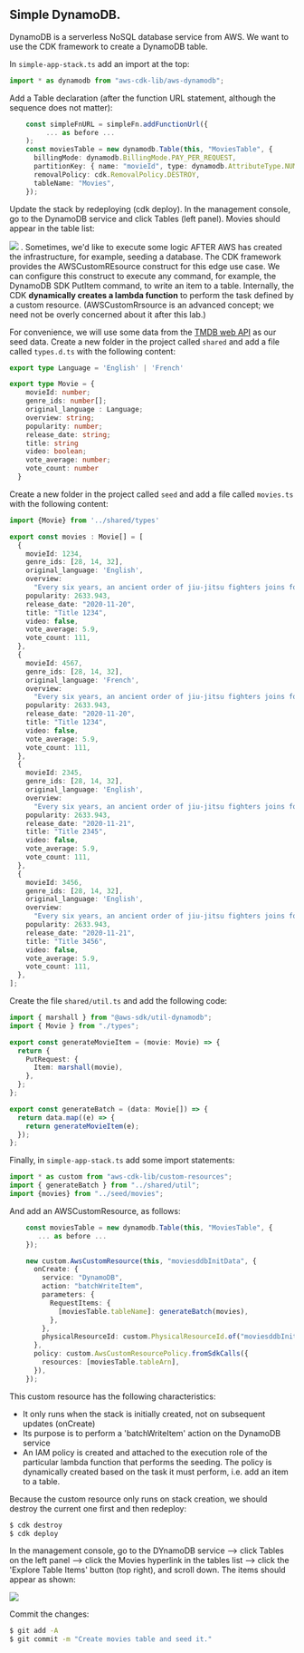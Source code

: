 ## Simple DynamoDB.

DynamoDB is a serverless NoSQL database service from AWS. We want to use the CDK framework to create a DynamoDB table. 

In `simple-app-stack.ts` add an import at the top:
~~~ts
import * as dynamodb from "aws-cdk-lib/aws-dynamodb";
~~~
Add a Table declaration (after the function URL statement, although the sequence does not matter):
~~~ts
    const simpleFnURL = simpleFn.addFunctionUrl({
         ... as before ...
    );
    const moviesTable = new dynamodb.Table(this, "MoviesTable", {
      billingMode: dynamodb.BillingMode.PAY_PER_REQUEST,
      partitionKey: { name: "movieId", type: dynamodb.AttributeType.NUMBER },
      removalPolicy: cdk.RemovalPolicy.DESTROY,
      tableName: "Movies",
    });
~~~
Update the stack by redeploying (cdk deploy). In the management console, go to the DynamoDB service and click Tables (left panel). Movies should appear in the table list:

![][dynamodb]
.
Sometimes, we'd like to execute some logic AFTER AWS has created the infrastructure, for example, seeding a database. The CDK framework provides the AWSCustomREsource construct for this edge use case. We can configure this construct to execute any command, for example, the DynamoDB SDK PutItem command, to write an item to a table. Internally, the CDK __dynamically creates a lambda function__ to perform the task defined by a custom resource. (AWSCustomRrsource is an advanced concept; we need not be overly concerned about it after this lab.) 

For convenience, we will use some data from the [TMDB web API][tmdb] as our seed data. Create a new folder in the project called `shared`  and add a file called `types.d.ts` with the following content:
~~~ts
export type Language = 'English' | 'French'

export type Movie = {
    movieId: number;
    genre_ids: number[];
    original_language : Language;
    overview: string;
    popularity: number;
    release_date: string;
    title: string
    video: boolean;
    vote_average: number;
    vote_count: number
  }
~~~
Create a new folder in the project called `seed`  and add a file called `movies.ts` with the following content:
~~~ts
import {Movie} from '../shared/types'

export const movies : Movie[] = [
  {
    movieId: 1234,
    genre_ids: [28, 14, 32],
    original_language: 'English',
    overview:
      "Every six years, an ancient order of jiu-jitsu fighters joins forces to battle a vicious race of alien invaders. But when a celebrated war hero goes down in defeat, the fate of the planet and mankind hangs in the balance.",
    popularity: 2633.943,
    release_date: "2020-11-20",
    title: "Title 1234",
    video: false,
    vote_average: 5.9,
    vote_count: 111,
  },
  {
    movieId: 4567,
    genre_ids: [28, 14, 32],
    original_language: 'French',
    overview:
      "Every six years, an ancient order of jiu-jitsu fighters joins forces to battle a vicious race of alien invaders. But when a celebrated war hero goes down in defeat, the fate of the planet and mankind hangs in the balance.",
    popularity: 2633.943,
    release_date: "2020-11-20",
    title: "Title 1234",
    video: false,
    vote_average: 5.9,
    vote_count: 111,
  },
  {
    movieId: 2345,
    genre_ids: [28, 14, 32],
    original_language: 'English',
    overview:
      "Every six years, an ancient order of jiu-jitsu fighters joins forces to battle a vicious race of alien invaders. But when a celebrated war hero goes down in defeat, the fate of the planet and mankind hangs in the balance.",
    popularity: 2633.943,
    release_date: "2020-11-21",
    title: "Title 2345",
    video: false,
    vote_average: 5.9,
    vote_count: 111,
  },
  {
    movieId: 3456,
    genre_ids: [28, 14, 32],
    original_language: 'English',
    overview:
      "Every six years, an ancient order of jiu-jitsu fighters joins forces to battle a vicious race of alien invaders. But when a celebrated war hero goes down in defeat, the fate of the planet and mankind hangs in the balance.",
    popularity: 2633.943,
    release_date: "2020-11-21",
    title: "Title 3456",
    video: false,
    vote_average: 5.9,
    vote_count: 111,
  },
];
~~~
Create the file `shared/util.ts` and add the following code:
~~~ts
import { marshall } from "@aws-sdk/util-dynamodb";
import { Movie } from "./types";

export const generateMovieItem = (movie: Movie) => {
  return {
    PutRequest: {
      Item: marshall(movie),
    },
  };
};

export const generateBatch = (data: Movie[]) => {
  return data.map((e) => {
    return generateMovieItem(e);
  });
};

~~~
Finally, in `simple-app-stack.ts` add some import statements:
~~~ts
import * as custom from "aws-cdk-lib/custom-resources";
import { generateBatch } from "../shared/util";
import {movies} from "../seed/movies";
~~~
And add an AWSCustomResource, as follows:
~~~ts
    const moviesTable = new dynamodb.Table(this, "MoviesTable", {
       ... as before ...
    });

    new custom.AwsCustomResource(this, "moviesddbInitData", {
      onCreate: {
        service: "DynamoDB",
        action: "batchWriteItem",
        parameters: {
          RequestItems: {
            [moviesTable.tableName]: generateBatch(movies),
          },
        },
        physicalResourceId: custom.PhysicalResourceId.of("moviesddbInitData"), //.of(Date.now().toString()),
      },
      policy: custom.AwsCustomResourcePolicy.fromSdkCalls({
        resources: [moviesTable.tableArn],
      }),
    });
~~~
This custom resource has the following characteristics:
+ It only runs when the stack is initially created, not on subsequent updates (onCreate)
+ Its purpose is to perform a 'batchWriteItem' action on the  DynamoDB service
+ An IAM policy is created and attached to the execution role of the particular lambda function that performs the seeding. The policy is dynamically created based on the task it must perform, i.e. add an item to a table.

Because the custom resource only runs on stack creation, we should destroy the current one first and then redeploy:
~~~bash
$ cdk destroy
$ cdk deploy
~~~
In the management console, go to the DYnamoDB service --> click Tables on the left panel --> click the Movies hyperlink in the tables list --> click the 'Explore Table Items' button (top right), and scroll down. The items should appear as shown:

![][moviestable]

Commit the changes:
~~~bash
$ git add -A
$ git commit -m "Create movies table and seed it."
~~~

[moviestable]: ./img/moviestable.png
[dynamodb]: ./img/dynamodb.png
[tmdb]: https://www.themoviedb.org/